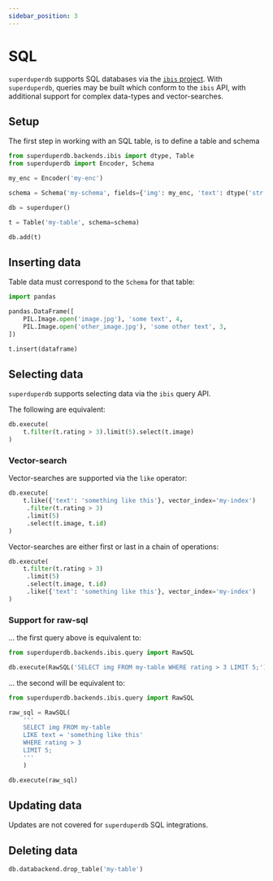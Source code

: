 ```yaml
---
sidebar_position: 3
---
```


# SQL

`superduperdb` supports SQL databases via the [`ibis` project](https://ibis-project.org/).
With `superduperdb`, queries may be built which conform to the `ibis` API, with additional 
support for complex data-types and vector-searches.

## Setup

The first step in working with an SQL table, is to define a table and schema

```python
from superduperdb.backends.ibis import dtype, Table
from superduperdb import Encoder, Schema

my_enc = Encoder('my-enc')

schema = Schema('my-schema', fields={'img': my_enc, 'text': dtype('str'), 'rating': dtype('int')})

db = superduper()

t = Table('my-table', schema=schema)

db.add(t)
```

## Inserting data

Table data must correspond to the `Schema` for that table:

```python
import pandas

pandas.DataFrame([
    PIL.Image.open('image.jpg'), 'some text', 4,
    PIL.Image.open('other_image.jpg'), 'some other text', 3,
])

t.insert(dataframe)
```

## Selecting data

`superduperdb` supports selecting data via the `ibis` query API.

The following are equivalent:

```python
db.execute(
    t.filter(t.rating > 3).limit(5).select(t.image)
)
```

### Vector-search

Vector-searches are supported via the `like` operator:

```python
db.execute(
    t.like({'text': 'something like this'}, vector_index='my-index')
     .filter(t.rating > 3)
     .limit(5)
     .select(t.image, t.id)
)
```

Vector-searches are either first or last in a chain of operations:

```python
db.execute(
    t.filter(t.rating > 3)
     .limit(5)
     .select(t.image, t.id)
     .like({'text': 'something like this'}, vector_index='my-index')
)
```

### Support for raw-sql

... the first query above is equivalent to:

```python
from superduperdb.backends.ibis.query import RawSQL

db.execute(RawSQL('SELECT img FROM my-table WHERE rating > 3 LIMIT 5;'))
```

... the second will be equivalent to:

```python
from superduperdb.backends.ibis.query import RawSQL

raw_sql = RawSQL(
    '''
    SELECT img FROM my-table 
    LIKE text = 'something like this'
    WHERE rating > 3
    LIMIT 5;
    '''
    )

db.execute(raw_sql)
```

## Updating data

Updates are not covered for `superduperdb` SQL integrations.

## Deleting data

```python
db.databackend.drop_table('my-table')
```